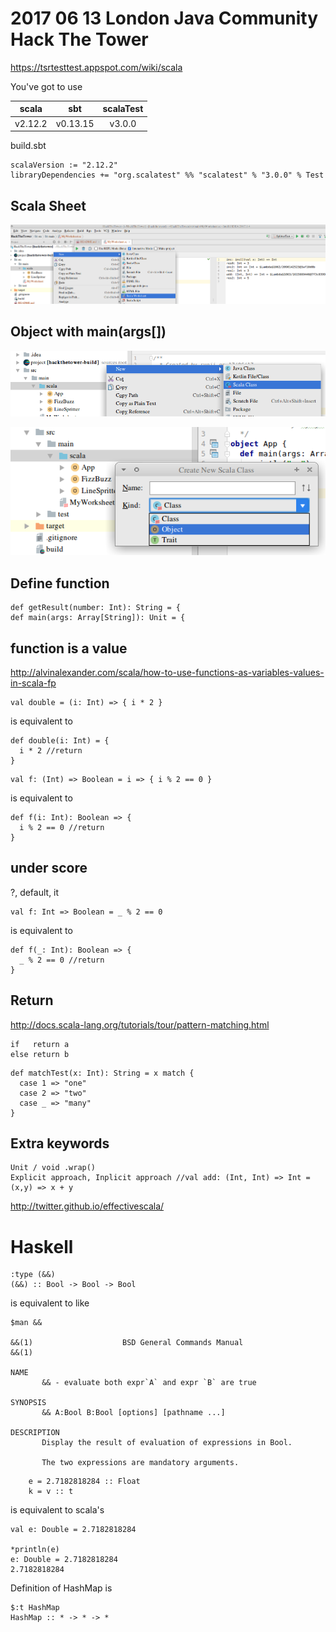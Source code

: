 2017 06 13 London Java Community Hack The Tower
===============================================
https://tsrtesttest.appspot.com/wiki/scala

You've got to use

|scala  |sbt     |scalaTest|
|:-----:|:------:|:-------:|
|v2.12.2|v0.13.15|v3.0.0   |

build.sbt
```
scalaVersion := "2.12.2"
libraryDependencies += "org.scalatest" %% "scalatest" % "3.0.0" % Test
```

Scala Sheet
-----------
![scala worksheet](./scalaworksheet.png)


Object with main(args[])
------------------------
![new scala class](./nwescalaclass.png)

![kind -> object](newkindobject.png)

Define function
---------------
```
def getResult(number: Int): String = {
def main(args: Array[String]): Unit = {
```

function is a value
-------------------
http://alvinalexander.com/scala/how-to-use-functions-as-variables-values-in-scala-fp
```
val double = (i: Int) => { i * 2 }
```
is equivalent to
```
def double(i: Int) = {
  i * 2 //return
}
```

```
val f: (Int) => Boolean = i => { i % 2 == 0 }
```
is equivalent to
```
def f(i: Int): Boolean => {
  i % 2 == 0 //return
}
```

under score
-----------
?, default, it
```
val f: Int => Boolean = _ % 2 == 0
```
is equivalent to
```
def f(_: Int): Boolean => {
  _ % 2 == 0 //return
}
```

Return
------
http://docs.scala-lang.org/tutorials/tour/pattern-matching.html
```
if   return a
else return b
```
```
def matchTest(x: Int): String = x match {
  case 1 => "one"
  case 2 => "two"
  case _ => "many"
}
```

Extra keywords
--------------
```
Unit / void .wrap()
Explicit approach, Inplicit approach //val add: (Int, Int) => Int = (x,y) => x + y
```

http://twitter.github.io/effectivescala/

Haskell
=======
```
:type (&&)
(&&) :: Bool -> Bool -> Bool
```
is equivalent to like
```
$man &&

&&(1)                    BSD General Commands Manual                   &&(1)

NAME
       && - evaluate both expr`A` and expr `B` are true

SYNOPSIS
       && A:Bool B:Bool [options] [pathname ...]

DESCRIPTION
       Display the result of evaluation of expressions in Bool.

       The two expressions are mandatory arguments.
```

```
    e = 2.7182818284 :: Float
    k = v :: t
```
is equivalent to scala's
```
val e: Double = 2.7182818284

*println(e)
e: Double = 2.7182818284
2.7182818284
```

Definition of HashMap is
```
$:t HashMap
HashMap :: * -> * -> *
```